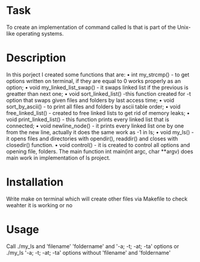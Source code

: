 # Task

To create an implementation of command called ls that is part of the Unix-like operating systems.

# Description

In this porject I created some functions that are:
• int my_strcmp() - to get options written on terminal, if they are equal to 0 works properly as an option;
• void my_linked_list_swap() - it swaps linked list if the previous is greatter than next one;
• void sort_linked_list() -this function created for -t option that swaps given files and folders by last access time;
• void sort_by_ascii() - to print all files and folders by ascii table order;
• void free_linked_list() - created to free linked lists to get rid of memory leaks;
• void print_linked_list() - this function prints every linked list that is connected;
• void newline_node() -  it prints every linked list one by one from the new line, actually it does the same work as -1 in ls;
• void my_ls() -  it opens files and directories with opendir(), readdir() and closes with closedir() function.
• void control() -  it is created to control all options and opening file, folders.
The main function int main(int argc, char **argv) does main work in implementation of ls project.

# Installation

Write make on terminal which will create other files via Makefile to check weahter it is working or no

# Usage

Call ./my_ls and 'filename' 'foldername' and '-a; -t; -at; -ta' options or ./my_ls '-a; -t; -at; -ta' options without 'filename' and 'foldername'
